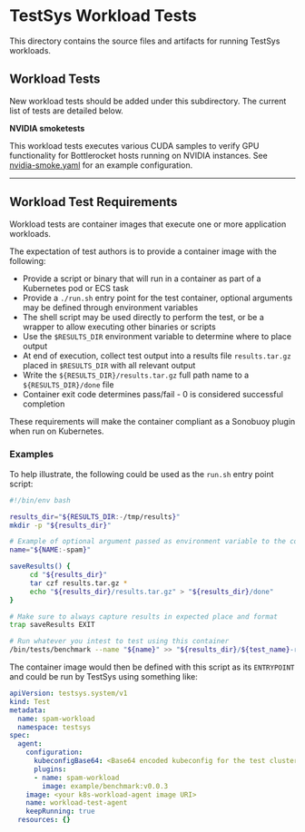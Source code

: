 # TestSys Workload Tests

This directory contains the source files and artifacts for running TestSys workloads.

## Workload Tests

New workload tests should be added under this subdirectory.
The current list of tests are detailed below.

**NVIDIA smoketests**

This workload tests executes various CUDA samples to verify GPU functionality for Bottlerocket hosts running on NVIDIA instances.
See [nvidia-smoke.yaml](nvidia-smoke.yaml) for an example configuration.

---

## Workload Test Requirements

Workload tests are container images that execute one or more application workloads.

The expectation of test authors is to provide a container image with the following:

* Provide a script or binary that will run in a container as part of a Kubernetes pod or ECS task
* Provide a `./run.sh` entry point for the test container, optional arguments may be defined through environment variables
* The shell script may be used directly to perform the test, or be a wrapper to allow executing other binaries or scripts
* Use the `$RESULTS_DIR` environment variable to determine where to place output
* At end of execution, collect test output into a results file `results.tar.gz` placed in `$RESULTS_DIR` with all relevant output
* Write the `${RESULTS_DIR}/results.tar.gz` full path name to a `${RESULTS_DIR}/done` file
* Container exit code determines pass/fail - 0 is considered successful completion

These requirements will make the container compliant as a Sonobuoy plugin when run on Kubernetes.

### Examples

To help illustrate, the following could be used as the `run.sh` entry point script:

```bash
#!/bin/env bash

results_dir="${RESULTS_DIR:-/tmp/results}"
mkdir -p "${results_dir}"

# Example of optional argument passed as environment variable to the container
name="${NAME:-spam}"

saveResults() {
     cd "${results_dir}"
     tar czf results.tar.gz *
     echo "${results_dir}/results.tar.gz" > "${results_dir}/done"
}

# Make sure to always capture results in expected place and format
trap saveResults EXIT

# Run whatever you intest to test using this container
/bin/tests/benchmark --name "${name}" >> "${results_dir}/${test_name}-results" 2>&1
```

The container image would then be defined with this script as its `ENTRYPOINT` and could be run by TestSys using something like:

```yaml
apiVersion: testsys.system/v1
kind: Test
metadata:
  name: spam-workload
  namespace: testsys
spec:
  agent:
    configuration:
      kubeconfigBase64: <Base64 encoded kubeconfig for the test cluster workload runs the tests in>
      plugins:
      - name: spam-workload
        image: example/benchmark:v0.0.3
    image: <your k8s-workload-agent image URI>
    name: workload-test-agent
    keepRunning: true
  resources: {}
```
